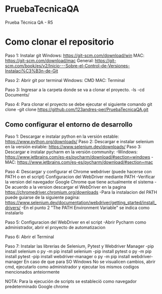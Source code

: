 # PruebaTecnicaQA
Prueba Técnica QA - R5

# Como clonar el repositorio
Paso 1: Instalar git
Windows: https://git-scm.com/download/win
MAC: https://git-scm.com/download/mac
General: https://git-scm.com/book/es/v2/Inicio---Sobre-el-Control-de-Versiones-Instalaci%C3%B3n-de-Git

Paso 2: Abrir git por terminal
Windows: CMD
MAC: Terminal

Paso 3: Ingresar a la carpeta donde se va a clonar el proyecto.
    -ls 
    -cd Documents/
    
Paso 4: Para clonar el proyecto se debe ejecutar el siguiente comando git clone
    -git clone https://github.com/123andres-per/PruebaTecnicaQA.git
    


## Como configurar el entorno de desarrollo

Paso 1: Descargar e instalar python en la versión estable: https://www.python.org/downloads/
Paso 2: Descargar e instalar selenium en la versión estable: https://www.selenium.dev/downloads/
Paso 3: Descargar e instalar pycharm en la versión community:
    -Windows: https://www.jetbrains.com/es-es/pycharm/download/#section=windows
    -MAC: https://www.jetbrains.com/es-es/pycharm/download/#section=mac
    
Paso 4: Descargar y configurar el Chrome webdriver (puede hacerse con PATH o en el script) 
Configuracion del WebDriver mediante PATH
-Verificar la version del navegador Google Chrome que tiene actualmente el sistema
-De acuerdo a la version descargar el WebDriver en la pagina https://chromedriver.chromium.org/downloads
-Para la instalacion del PATH puede guiarse de la siguiente pagina: https://www.selenium.dev/documentation/webdriver/getting_started/install_drivers/
-En el punto 2 "The PATH Environment Variable" se indica como instalarlo

Paso 5: Configuracion del WebDriver en el script
-Abrir Pycharm como administrador, abrir el proyecto de automatizacion

Paso 6: Abrir el Terminal

Paso 7: Instalar las librerias de Selenium, Pytest y Webdriver Manager
-pip install selenium o py -m pip install selenium
-pip install pytest o py -m pip install pytest
-pip install webdriver-manager o py -m pip install webdriver-manager
En caso de que para SO Windows No se visualicen cambios, abrir cmd, ejecutarlo como administrador y ejecutar los mismos codigos mencionados anteiormente


NOTA: Para la ejecución de scripts se establecíó como navegador predeterminado Google chrome
